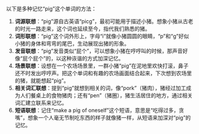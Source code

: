 以下是多种记忆“pig”这个单词的方法：
1. **词源联想**：“pig”源自古英语“picg”，最初可能用于描述小猪。想象小猪从古老的时光一路走来，这个词也延续至今，指代我们熟悉的猪。
2. **词形联想**：“pig”这个词外形上，字母“i”就像小猪圆圆的眼睛，“p”和“g”好似小猪的身体和弯弯的尾巴，生动展现出猪的形象。
3. **发音联想**：“pig”发音类似“屁个”，可以想象小猪在哼哼叫的时候，那声音好像“屁个屁个”的，以这种诙谐的方式加深记忆。
4. **场景联想**：设想在一个农场场景里，一群小猪“pig”在泥地里欢快打滚，鼻子还不时发出哼哼声。把这个单词和有趣的农场画面结合起来，下次想到农场里的猪，就能想起“pig”。
5. **相关词汇联想**：提到“pig”就想到相关的词，像“pork”（猪肉），猪经过加工成为人们餐桌上的食物猪肉；还有“pen”（猪圈），猪生活居住的地方，通过相关词汇建立联系来记忆。
6. **短语联想**：记住“make a pig of oneself”这个短语，意思是“吃得过多，贪嘴”，想象一个人毫无节制吃东西的样子就像猪一样，从短语来加深对“pig”的记忆。 